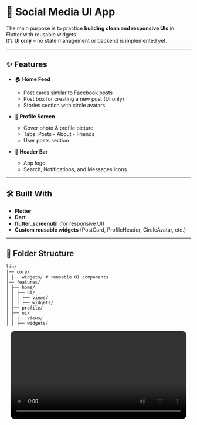 # 📱 Social Media UI App  
 
The main purpose is to practice **building clean and responsive UIs** in Flutter with reusable widgets.  
It’s **UI only** – no state management or backend is implemented yet.  

---

## ✨ Features  

- 🏠 **Home Feed**  
  - Post cards similar to Facebook posts  
  - Post box for creating a new post (UI only)  
  - Stories section with circle avatars  

- 👤 **Profile Screen**  
  - Cover photo & profile picture  
  - Tabs: Posts - About - Friends  
  - User posts section  

- 🔔 **Header Bar**  
  - App logo  
  - Search, Notifications, and Messages icons  

---

## 🛠️ Built With  

- **Flutter**  
- **Dart** 
- **flutter_screenutil** (for responsive UI)  
- **Custom reusable widgets** (PostCard, ProfileHeader, CircleAvatar, etc.)  

---

## 📂 Folder Structure  
```
lib/
│── core/
│ ├── widgets/ # reusable UI components
│── features/
│ ├── home/
│ │ ├── ui/
│ │ │ ├── views/
│ │ │ ├── widgets/
│ ├── profile/
│ ├── ui/
│ │ ├── views/
│ │ ├── widgets/
```

<div align="center">
  <video src="https://github.com/user-attachments/assets/a2e15856-e19e-4c88-8107-f2d446ad23ac" controls width="480" style="border-radius: 12px;"></video>
</div>
